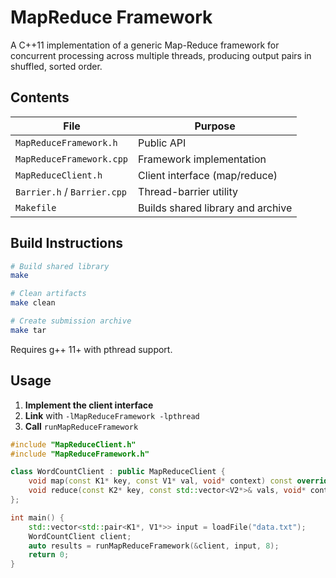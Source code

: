 # MapReduce Framework

A C++11 implementation of a generic Map-Reduce framework for concurrent processing across multiple threads, producing output pairs in shuffled, sorted order.

## Contents

| File | Purpose |
|------|---------|
| `MapReduceFramework.h` | Public API |
| `MapReduceFramework.cpp` | Framework implementation |
| `MapReduceClient.h` | Client interface (map/reduce) |
| `Barrier.h` / `Barrier.cpp` | Thread-barrier utility |
| `Makefile` | Builds shared library and archive |

## Build Instructions

```bash
# Build shared library
make

# Clean artifacts
make clean

# Create submission archive
make tar
```

Requires g++ 11+ with pthread support.

## Usage

1. **Implement the client interface**
2. **Link** with `-lMapReduceFramework -lpthread`
3. **Call** `runMapReduceFramework`

```cpp
#include "MapReduceClient.h"
#include "MapReduceFramework.h"

class WordCountClient : public MapReduceClient {
    void map(const K1* key, const V1* val, void* context) const override;
    void reduce(const K2* key, const std::vector<V2*>& vals, void* context) const override;
};

int main() {
    std::vector<std::pair<K1*, V1*>> input = loadFile("data.txt");
    WordCountClient client;
    auto results = runMapReduceFramework(&client, input, 8);
    return 0;
}
```

